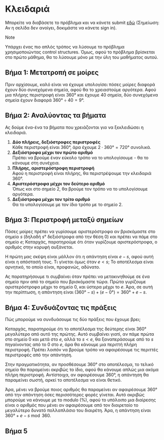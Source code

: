 # Κλειδαριά
Μπορείτε να διαβάσετε το πρόβλημα και να κάνετε submit [εδώ](https://www.hackerrank.com/contests/basic-programming/challenges/challenge-101) (Σημείωση: Αν η σελίδα δεν ανοίγει, δοκιμάστε να κάνετε sign in).

> [!NOTE]
> Υπάρχει ένας πιο απλός τρόπος να λύσουμε το πρόβλημα χρησιμοποιώντας control structures. Όμως, αφού το πρόβλημα βρίσκεται στο πρώτο μάθημα, θα το λύσουμε μόνο με την ύλη του μαθήματος αυτού.

## Βήμα 1: Μετατροπή σε μοίρες
Πριν αρχίσουμε, καλό είναι να έχουμε υπολογίσει πόσες μοίρες διαφορά έχουν δύο συνεχόμενα σημεία, αφού θα το χρειαστούμε αργότερα. Αφού μια πλήρης περιστροφή είναι $360°$ και έχουμε $40$ σημεία, δύο συνεχόμενα σημεία έχουν διαφορά $360°\div40=9°$.

## Βήμα 2: Αναλύοντας τα βήματα
Ας δούμε ένα-ένα τα βήματα που χρειάζονται για να ξεκλειδώσει η κλειδαριά.
1. **Δύο πλήρεις, δεξιόστροφες περιστροφές**\
   Κάθε περιστροφή είναι $360°$, άρα έχουμε $2\cdot360°=720°$ συνολικά.
2. **Δεξιόστροφα μέχρι τον πρώτο αριθμό**\
   Πρέπει να βρούμε έναν εύκολο τρόπο να το υπολογίσουμε - θα το κάνουμε στη συνέχεια.
4. **Πλήρης, αριστερόστροφη περιστροφή**\
   Αφού η περιστροφή είναι πλήρης, θα περιστρέψουμε την κλειδαριά $360°$.
5. **Αριστερόστροφα μέχρι τον δεύτερο αριθμό**\
   Όπως και στο σημείο 2, θα βρούμε τον τρόπο να το υπολογίσουμε αργότερα.
6. **Δεξιόστροφα μέχρι τον τρίτο αριθμό**\
   Θα το υπολογίσουμε με τον ίδιο τρόπο με το σημείο 2.

## Βήμα 3: Περιστροφή μεταξύ σημείων
Πόσες μοίρες πρέπει να γυρίσουμε αριστερόστροφα αν βρισκόμαστε στο σημείο $s$ (δηλαδή $s°$ δεξιόστροφα από την θέση $0$) και πρέπει να πάμε στο σημείο $e$; Καταρχάς, παρατηρούμε ότι όταν γυρίζουμε αριστερόστροφα, ο αριθμός στην κορυφή αυξάνεται. 

Η πρώτη μας σκέψη είναι μάλλον ότι η απάντηση είναι $e-s$, αφού αυτή είναι η απόστασή τους. Τι γίνεται όμως όταν $e<s$; Το αποτέλεσμα είναι αρνητικό, το οποίο είναι, προφανώς, αδύνατο.

Ας παρατηρήσουμε τι συμβαίνει όταν πρέπει να μετακινηθούμε σε ένα σημείο πριν από το σημείο που βρισκόμαστε τώρα. Πρώτα γυρίζουμε αριστερόστροφα μέχρι το σημείο 0, και ύστερα μέχρι το $e$. Άρα, σε αυτή την περίπτωση, η απάντηση είναι $(360°-s)+(e-0°)=360°+e-s$.

## Βήμα 4: Συνδυάζοντας τις πράξεις
Πώς μπορούμε να συνδυάσουμε τις δύο πράξεις που έχουμε βρει;

Καταρχάς, παρατηρούμε ότι το αποτέλεσμα της δεύτερης είναι $360°$ μεγαλύτερο από αυτό της πρώτης. Αυτό συμβαίνει γιατί, αν πάμε πρώτα στο σημείο $0$ και μετά στο $e$, αλλά το $s<e$, θα ξαναπεράσουμε από το $s$ πηγαίνοντας από το $0$ στο $e$, άρα θα κάνουμε μια περιττή πλήρη περιστροφή. Πρέπει λοιπόν να βρούμε τρόπο να αφαιρέσουμε τις περιττές περιστροφές από την απάντηση.

Στην πραγματικότητα, αν προσθέσουμε $360°$ στο αποτέλεσμα, το τελικό σημείο θα παραμείνει ακριβώς το ίδιο, αφού θα κάνουμε απλώς μια ακόμα πλήρη περιστροφή. Αντίστοιχα, αν αφαιρέσουμε $360°$, η απάντηση θα παραμείνει σωστή, αρκεί το αποτέλεσμα να είναι θετικό.

Άρα, μένει να βρούμε ποιος αριθμός θα παραμείνει αν αφαιρέσουμε $360°$ από την απάντηση όσες περισσότερες φορές γίνεται. Αυτό ακριβώς μπορούμε να κάνουμε με το modulo (%), αφού το υπόλοιπο μια διαίρεσης είναι ο αριθμός που μένει αν αφαιρέσουμε από τον διαιρεταίο το μεγαλύτερο δυνατό πολλαπλάσιο του διαιρέτη. Άρα, η απάντηση είναι $360°+e-s\bmod360$.

## Βήμα 5
